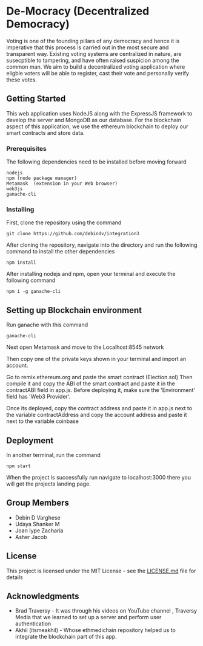 # De-Mocracy (Decentralized Democracy)

Voting is one of the founding pillars of any democracy and hence it is imperative that this process is carried out in the most secure and transparent way. Existing voting systems are centralized in nature, are susecptible to tampering, and have often raised suspicion among the common man. We aim to build a decentralized voting application where eligble voters will be able to register, cast their vote and personally verify these votes. 

## Getting Started

This web application uses NodeJS along with the ExpressJS framework to develop the server and MongoDB as our database. For the blockchain aspect of this application, we use the ethereum blockchain to deploy our smart contracts and store data. 

### Prerequisites

The following dependencies need to be installed before moving forward

```
nodejs
npm (node package manager)
Metamask  (extension in your Web browser)
web3js
ganache-cli
```


### Installing

First, clone the repository using the command

```
git clone https://github.com/debindv/integration3
```
After cloning the repository, navigate into the directory and run the following command to install the other dependencies 

```
npm install
```

After installing nodejs and npm, open your terminal and execute the following command

```
npm i -g ganache-cli
```


## Setting up Blockchain environment


Run ganache with this command

```
ganache-cli
```

Next open Metamask and move to the Localhost:8545 network

Then copy one of the private keys shown in your terminal and import an account.

Go to  remix.ethereum.org and paste the smart contract (Election.sol)
Then compile it and copy the ABI of the smart contract and paste it in the contractABI field in app.js.
Before deploying it, make sure the 'Environment' field has 'Web3 Provider'.

Once its deployed, copy the contract address and paste it in app.js next to the variable contractAddress and copy the account address and paste it next to the variable coinbase


## Deployment

In another terminal, run the command

```
npm start
```
When the project is successfully run navigate to localhost:3000 there you will get the projects landing page.

## Group Members

* Debin D Varghese
* Udaya Shanker M
* Joan Iype Zacharia
* Asher Jacob


## License

This project is licensed under the MIT License - see the [LICENSE.md](LICENSE.md) file for details

## Acknowledgments

* Brad Traversy - It was through his videos on YouTube channel , Traversy Media that we learned to set up a server and perform user authentication
* Akhil (itsmeakhil) - Whose ethmedichain repository helped us to integrate the blockchain part of this app.

